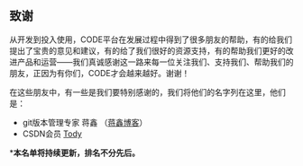 ## 致谢

从开发到投入使用，CODE平台在发展过程中得到了很多朋友的帮助，有的给我们提出了宝贵的意见和建议，有的给了我们很好的资源支持，有的帮助我们更好的改进产品和运营——我们真诚感谢这一路来每一位关注我们、支持我们、帮助我们的朋友，正因为有你们，CODE才会越来越好。谢谢！
  
在这些朋友中，有一些是我们要特别感谢的，我们将他们的名字列在这里，他们是：

* git版本管理专家 蒋鑫 （[蒋鑫博客](http://www.worldhello.net/)）  
* CSDN会员 [Tody](https://code.csdn.net/tody_guo)

***本名单将持续更新，排名不分先后。**